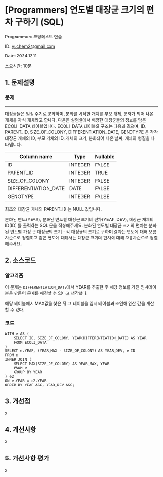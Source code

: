 # [Programmers] 연도별 대장균 크기의 편차 구하기 (SQL)
Programmers 코딩테스트 연습

ID: yuchem2@gmail.com

Date: 2024.12.11

소요시간: 10분

## 1. 문제설명

### 문제
---
대장균들은 일정 주기로 분화하며, 분화를 시작한 개체를 부모 개체, 분화가 되어 나온 개체를 자식 개체라고 합니다.
다음은 실험실에서 배양한 대장균들의 정보를 담은 ECOLI_DATA 테이블입니다. ECOLI_DATA 테이블의 구조는 다음과 같으며, ID, PARENT_ID, SIZE_OF_COLONY, DIFFERENTIATION_DATE, GENOTYPE 은 각각 대장균 개체의 ID, 부모 개체의 ID, 개체의 크기, 분화되어 나온 날짜, 개체의 형질을 나타냅니다.

| Column name          | Type    | Nullable  |
|----------------------|---------|-----------|
| ID                   | INTEGER | FALSE     |
| PARENT_ID            | INTEGER | TRUE      |
| SIZE_OF_COLONY       | INTEGER | FALSE     |
| DIFFERENTIATION_DATE | DATE    | FALSE     |
| GENOTYPE             | INTEGER | FALSE     |

최초의 대장균 개체의 PARENT_ID 는 NULL 값입니다.

분화된 연도(YEAR), 분화된 연도별 대장균 크기의 편차(YEAR_DEV), 대장균 개체의 ID(ID) 를 출력하는 SQL 문을 작성해주세요. 분화된 연도별 대장균 크기의 편차는 분화된 연도별 가장 큰 대장균의 크기 - 각 대장균의 크기로 구하며 결과는 연도에 대해 오름차순으로 정렬하고 같은 연도에 대해서는 대장균 크기의 편차에 대해 오름차순으로 정렬해주세요.

## 2. 소스코드

### 알고리즘
이 문제는 `DIFFERENTIATION_DATE`에서 YEAR를 추출한 후 해당 정보를 가진 임시테이블을 만들어 문제를 해결할 수 있다고 생각했다.

해당 테이블에서 MAX값을 찾은 뒤 그 테이블을 임시 테이블과 조인해 연산 값을 계산할 수 있다. 

### 코드
```mysql
WITH e AS (
    SELECT ID, SIZE_OF_COLONY, YEAR(DIFFERENTIATION_DATE) AS YEAR 
    FROM ECOLI_DATA
)
SELECT e.YEAR, (YEAR_MAX - SIZE_OF_COLONY) AS YEAR_DEV, e.ID 
FROM e
INNER JOIN (
    SELECT MAX(SIZE_OF_COLONY) AS YEAR_MAX, YEAR
    FROM e
    GROUP BY YEAR
) e2
ON e.YEAR = e2.YEAR
ORDER BY YEAR ASC, YEAR_DEV ASC;
```
## 3. 개선점
x
## 4. 개선사항
x
## 5. 개선사항 평가
x
